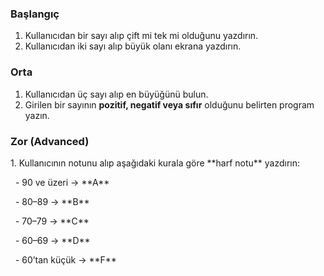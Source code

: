 ### **Başlangıç**

1. Kullanıcıdan bir sayı alıp çift mi tek mi olduğunu yazdırın.
2. Kullanıcıdan iki sayı alıp büyük olanı ekrana yazdırın.

### **Orta**

1. Kullanıcıdan üç sayı alıp en büyüğünü bulun.
2. Girilen bir sayının **pozitif, negatif veya sıfır** olduğunu belirten program yazın.

### **Zor (Advanced)**

1\. Kullanıcının notunu alıp aşağıdaki kurala göre \*\*harf notu\*\* yazdırın:  

&nbsp;  - 90 ve üzeri → \*\*A\*\*  

&nbsp;  - 80–89 → \*\*B\*\*  

&nbsp;  - 70–79 → \*\*C\*\*  

&nbsp;  - 60–69 → \*\*D\*\*  

&nbsp;  - 60’tan küçük → \*\*F\*\*

